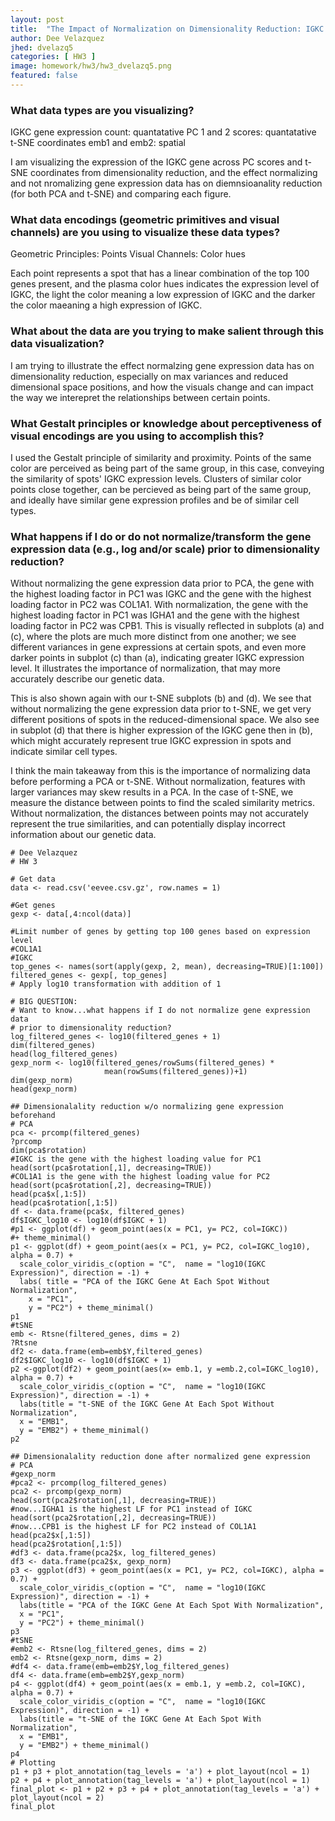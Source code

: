 ```yaml
---
layout: post
title:  "The Impact of Normalization on Dimensionality Reduction: IGKC Expression Level Case Study"
author: Dee Velazquez
jhed: dvelazq5
categories: [ HW3 ]
image: homework/hw3/hw3_dvelazq5.png
featured: false
---
```


### What data types are you visualizing?
IGKC gene expression count: quantatative
PC 1 and 2 scores: quantatative
t-SNE coordinates emb1 and emb2: spatial

I am visualizing the expression of the IGKC gene across PC scores and t-SNE coordinates from dimensionality reduction, and the effect normalizing and not nromalizing
gene expression data has on diemnsioanality reduction (for both PCA and t-SNE) and comparing each figure.

### What data encodings (geometric primitives and visual channels) are you using to visualize these data types?
Geometric Principles: Points
Visual Channels: Color hues

Each point represents a spot that has a linear combination of the top 100 genes present, and the plasma color hues indicates the expression level of 
IGKC, the light the color meaning a low expression of IGKC and the darker the color maeaning a high expression of IGKC.

### What about the data are you trying to make salient through this data visualization? 
I am trying to illustrate the effect normalzing gene expression data has on dimensionality reduction, especially on max variances and reduced
dimensional space positions, and how the visuals change and can impact the way we interepret the relationships between certain points. 

### What Gestalt principles or knowledge about perceptiveness of visual encodings are you using to accomplish this?
I used the Gestalt principle of similarity and proximity. Points of the same color are perceived as being part of the same group, in this case, 
conveying the similarity of spots' IGKC expression levels. Clusters of similar color points close together, can be percieved as being part of the same group,
and ideally have similar gene expression profiles and be of similar cell types.

### What happens if I do or do not normalize/transform the gene expression data (e.g., log and/or scale) prior to dimensionality reduction?
Without normalizing the gene expression data prior to PCA, the gene with the highest loading factor in PC1 was IGKC and the gene with the highest loading
factor in PC2 was COL1A1. With normalization, the gene with the highest loading factor in PC1 was IGHA1 and the gene with the highest loading factor in PC2
was CPB1. This is visually reflected in subplots (a) and (c), where the plots are much more distinct from one another; we see different variances in gene expressions at certain spots, and even more darker points
in subplot (c) than (a), indicating greater IGKC expression level. It illustrates the importance of normalization, that may more accurately describe our genetic data.

This is also shown again with our t-SNE subplots (b) and (d). We see that without normalizing the gene expression data prior to t-SNE, we get
very different positions of spots in the reduced-dimensional space. We also see in subplot (d) that there is higher expression of the IGKC gene then in (b),
which might accurately represent true IGKC expression in spots and indicate similar cell types.

I think the main takeaway from this is the importance of normalizing data before performing a PCA or t-SNE. Without normalization, features with larger variances may skew results in a PCA. 
In the case of t-SNE, we measure the distance between points to find the scaled similarity metrics. Without normalization, the distances between points may not accurately represent the true similarities, and can potentially 
display incorrect information about our genetic data.

```{r}
# Dee Velazquez
# HW 3

# Get data
data <- read.csv('eevee.csv.gz', row.names = 1)

#Get genes
gexp <- data[,4:ncol(data)]

#Limit number of genes by getting top 100 genes based on expression level
#COL1A1
#IGKC
top_genes <- names(sort(apply(gexp, 2, mean), decreasing=TRUE)[1:100])
filtered_genes <- gexp[, top_genes]
# Apply log10 transformation with addition of 1

# BIG QUESTION:
# Want to know...what happens if I do not normalize gene expression data
# prior to dimensionality reduction?
log_filtered_genes <- log10(filtered_genes + 1)
dim(filtered_genes)
head(log_filtered_genes)
gexp_norm <- log10(filtered_genes/rowSums(filtered_genes) *
                     mean(rowSums(filtered_genes))+1)
dim(gexp_norm)
head(gexp_norm)

## Dimensionalality reduction w/o normalizing gene expression beforehand
# PCA
pca <- prcomp(filtered_genes)
?prcomp
dim(pca$rotation)
#IGKC is the gene with the highest loading value for PC1
head(sort(pca$rotation[,1], decreasing=TRUE))
#COL1A1 is the gene with the highest loading value for PC2
head(sort(pca$rotation[,2], decreasing=TRUE))
head(pca$x[,1:5])
head(pca$rotation[,1:5])
df <- data.frame(pca$x, filtered_genes)
df$IGKC_log10 <- log10(df$IGKC + 1)
#p1 <- ggplot(df) + geom_point(aes(x = PC1, y= PC2, col=IGKC))
#+ theme_minimal()
p1 <- ggplot(df) + geom_point(aes(x = PC1, y= PC2, col=IGKC_log10), alpha = 0.7) +
  scale_color_viridis_c(option = "C",  name = "log10(IGKC Expression)", direction = -1) +
  labs( title = "PCA of the IGKC Gene At Each Spot Without Normalization",
    x = "PC1",
    y = "PC2") + theme_minimal()
p1
#tSNE
emb <- Rtsne(filtered_genes, dims = 2)
?Rtsne
df2 <- data.frame(emb=emb$Y,filtered_genes)
df2$IGKC_log10 <- log10(df$IGKC + 1)
p2 <-ggplot(df2) + geom_point(aes(x= emb.1, y =emb.2,col=IGKC_log10), alpha = 0.7) +
  scale_color_viridis_c(option = "C",  name = "log10(IGKC Expression)", direction = -1) +
  labs(title = "t-SNE of the IGKC Gene At Each Spot Without Normalization",
  x = "EMB1",
  y = "EMB2") + theme_minimal()
p2

## Dimensionalality reduction done after normalized gene expression
# PCA
#gexp_norm
#pca2 <- prcomp(log_filtered_genes)
pca2 <- prcomp(gexp_norm)
head(sort(pca2$rotation[,1], decreasing=TRUE))
#now...IGHA1 is the highest LF for PC1 instead of IGKC
head(sort(pca2$rotation[,2], decreasing=TRUE))
#now...CPB1 is the highest LF for PC2 instead of COL1A1
head(pca2$x[,1:5])
head(pca2$rotation[,1:5])
#df3 <- data.frame(pca2$x, log_filtered_genes)
df3 <- data.frame(pca2$x, gexp_norm)
p3 <- ggplot(df3) + geom_point(aes(x = PC1, y= PC2, col=IGKC), alpha = 0.7) +
  scale_color_viridis_c(option = "C",  name = "log10(IGKC Expression)", direction = -1) +
  labs(title = "PCA of the IGKC Gene At Each Spot With Normalization",
  x = "PC1",
  y = "PC2") + theme_minimal()
p3
#tSNE
#emb2 <- Rtsne(log_filtered_genes, dims = 2)
emb2 <- Rtsne(gexp_norm, dims = 2)
#df4 <- data.frame(emb=emb2$Y,log_filtered_genes)
df4 <- data.frame(emb=emb2$Y,gexp_norm)
p4 <- ggplot(df4) + geom_point(aes(x = emb.1, y =emb.2, col=IGKC), alpha = 0.7) +
  scale_color_viridis_c(option = "C",  name = "log10(IGKC Expression)", direction = -1) +
  labs(title = "t-SNE of the IGKC Gene At Each Spot With Normalization",
  x = "EMB1",
  y = "EMB2") + theme_minimal()
p4
# Plotting
p1 + p3 + plot_annotation(tag_levels = 'a') + plot_layout(ncol = 1)
p2 + p4 + plot_annotation(tag_levels = 'a') + plot_layout(ncol = 1)
final_plot <- p1 + p2 + p3 + p4 + plot_annotation(tag_levels = 'a') + plot_layout(ncol = 2)
final_plot

```
